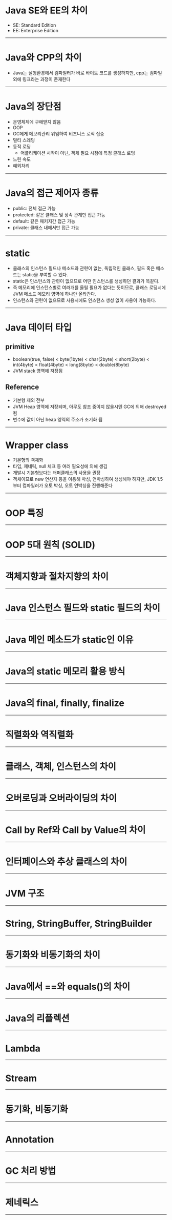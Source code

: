 # Java SE와 EE의 차이

- SE: Standard Edition
- EE: Enterprise Edition

---

# Java와 CPP의 차이

- Java는 실행환경에서 컴파일러가 바로 바이트 코드를 생성하지만, cpp는 컴파일 외에 링크라는 과정이 존재한다

---

# Java의 장단점

- 운영체제에 구애받지 않음
- OOP
- GC에게 메모리관리 위임하여 비즈니스 로직 집중
- 멀티 스레딩
- 동적 로딩
    - 어플리케이션 시작이 아닌, 객체 필요 시점에 특정 클래스 로딩
- 느린 속도
- 예외처리

---

# Java의 접근 제어자 종류

- public: 전체 접근 가능
- protected: 같은 클래스 및 상속 관계만 접근 가능
- default: 같은 패키지간 접근 가능
- private: 클래스 내에서만 접근 가능

---

# static 

- 클래스의 인스턴스 필드나 메소드와 관련이 없는, 독립적인 클래스, 필드 혹은 메소드는 static을 부여할 수 있다.
- static은 인스턴스와 관련이 없으므로 어떤 인스턴스를 생성하던 결과가 똑같다. 
- 즉 메모리에 인스턴스별로 여러개를 올릴 필요가 없다는 뜻이므로, 클래스 로딩시에 JVM 메소드 메모리 영역에 하나만 올라간다.
- 인스턴스와 관련이 없으므로 사용시에도 인스턴스 생성 없이 사용이 가능하다.

---

# Java 데이터 타입

## primitive

- boolean(true, false) < byte(1byte) < char(2byte) < short(2byte) < int(4byte) < float(4byte) < long(8byte) < double(8byte)
- JVM stack 영역에 저장됨

## Reference

- 기본형 제외 전부
- JVM Heap 영역에 저장되며, 아무도 참조 중이지 않을시엔 GC에 의해 destroyed 됨
- 변수에 값이 아닌 heap 영역의 주소가 초기화 됨

---

# Wrapper class

- 기본형의 객체화
- 타입, 제네릭, null 체크 등 여러 필요성에 의해 생김
- 개발시 기본형보다는 래퍼클래스의 사용을 권장
- 객체이므로 new 연산자 등을 이용해 박싱, 언박싱하여 생성해야 하지만, JDK 1.5부터 컴파일러가 오토 박싱, 오토 언박싱을 진행해준다

---

# OOP 특징

---

# OOP 5대 원칙 (SOLID)

---

# 객체지향과 절차지향의 차이

---

# Java 인스턴스 필드와 static 필드의 차이

---

# Java 메인 메소드가 static인 이유

---

# Java의 static 메모리 활용 방식

---

# Java의 final, finally, finalize

---

# 직렬화와 역직렬화

---

# 클래스, 객체, 인스턴스의 차이

---

# 오버로딩과 오버라이딩의 차이

---

# Call by Ref와 Call by Value의 차이

---

# 인터페이스와 추상 클래스의 차이

---

# JVM 구조

---

# String, StringBuffer, StringBuilder

---

# 동기화와 비동기화의 차이

---

# Java에서 ==와 equals()의 차이

---

# Java의 리플렉션

---

# Lambda

---

# Stream

---

# 동기화, 비동기화

---

# Annotation

---

# GC 처리 방법

---

# 제네릭스

---